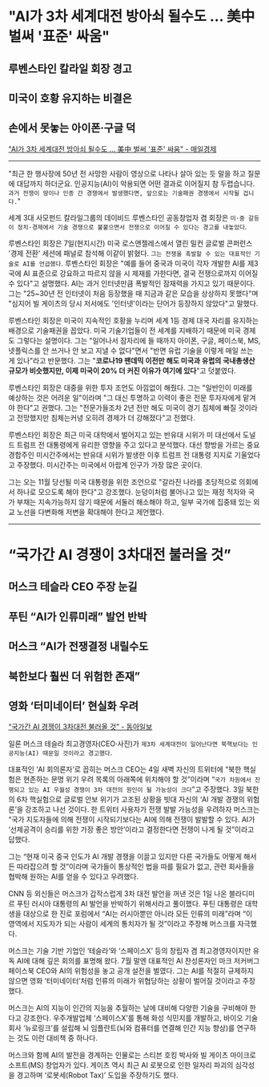 # "AI가 3차 세계대전 방아쇠 될수도 … 美中 벌써 '표준' 싸움"
## 루벤스타인 칼라일 회장 경고
## 미국이 호황 유지하는 비결은
## 손에서 못놓는 아이폰·구글 덕
["AI가 3차 세계대전 방아쇠 될수도 … 美中 벌써 '표준' 싸움" - 매일경제](https://n.news.naver.com/article/newspaper/009/0005300473?date=20240509)

---

"최근 한 행사장에 50년 전 사망한 사람이 영상으로 나타나 살아 있는 듯 말을 하고 질문에 대답까지 하더군요. 인공지능(AI)이 악용되면 어떤 결과로 이어질지 참 두렵습니다. `과거 전쟁이 땅이나 인종 간 경쟁에서 발생했다면, 앞으로는 기술패권 경쟁에서 시작될 겁니다.`"

세계 3대 사모펀드 칼라일그룹의 데이비드 루벤스타인 공동창업자 겸 회장은 `미·중 갈등이 정치·경제에서 기술 경쟁으로 불붙으면서 전쟁으로 이어질 수 있다는 경고를 내놓았다`.

루벤스타인 회장은 7일(현지시간) 미국 로스앤젤레스에서 열린 밀컨 글로벌 콘퍼런스 '경제 전환' 세션에 패널로 참석해 이같이 밝혔다. `그는 전쟁을 촉발할 수 있는 대표적인 기술로 AI를 언급했다`. 루벤스타인 회장은 "예를 들어 중국과 미국이 각자 개발한 AI를 제3국에 AI 표준으로 강요하고 따르지 않을 시 제재를 가한다면, 결국 전쟁으로까지 이어질 수 있다"고 설명했다. AI는 과거 인터넷만큼 폭발적인 잠재력을 가지고 있기 때문이다. 그는 "25~30년 전 인터넷이 처음 등장했을 때 지금과 같은 모습을 상상하지 못했다"며 "심지어 빌 게이츠의 당시 저서에도 '인터넷'이라는 단어가 등장하지 않았다"고 말했다.

루벤스타인 회장은 미국이 지속적인 호황을 누리며 세계 1등 경제 대국 자리를 유지하는 배경으로 기술패권을 꼽았다. 미국 기술기업들이 전 세계를 지배하기 때문에 미국 경제도 그렇다는 설명이다. 그는 "일어나서 잠자리에 들 때까지 아이폰, 구글, 페이스북, MS, 넷플릭스를 안 쓰거나 안 보고 지낼 수 없다"면서 "반면 유럽 기술을 이렇게 매일 쓰는 게 있나"라고 반문했다. 그는 "**코로나19 팬데믹 이전만 해도 미국과 유럽의 국내총생산 규모가 비슷했지만, 이제 미국이 20% 더 커진 이유가 여기에 있다**"고 덧붙였다.

루벤스타인 회장은 대중을 위한 투자 조언도 아낌없이 해줬다. 그는 "일반인이 미래를 예상하는 것은 어려운 일"이라며 "그 대신 투명하고 이력이 좋은 전문 투자자에게 맡겨야 한다"고 권했다. 그는 "전문가들조차 2년 전만 해도 미국이 경기 침체에 빠질 것이라고 전망했지만 침체는커녕 오히려 경제가 더 강해졌다"고 전했다.

루벤스타인 회장은 최근 미국 대학에서 벌어지고 있는 반유대 시위가 미 대선에서 도널드 트럼프 전 대통령에게 유리한 영향을 주고 있다고 분석했다. 대선 향방을 가르는 중요 경합주인 미시간주에서는 반유대 시위가 발생한 이후 트럼프 전 대통령 지지로 기울었다고 주장했다. 미시간주는 미국에서 아랍계 인구가 가장 많은 곳이다.

그는 오는 11월 당선될 미국 대통령을 위한 조언으로 "갈라진 나라를 초당적으로 의회에서 하나로 모으도록 해야 한다"고 강조했다. 눈덩이처럼 불어나고 있는 재정 적자와 국가 부채는 지속가능하지 않기 때문에 서둘러 해소해야 하고, 일부 국가에 집중돼 있는 외교 노선을 다변화해 저변을 확대해야 한다고 제언했다.

---

# “국가간 AI 경쟁이 3차대전 불러올 것”
## 머스크 테슬라 CEO 주장 눈길
## 푸틴 “AI가 인류미래” 발언 반박
## 머스크 “AI가 전쟁결정 내릴수도
## 북한보다 훨씬 더 위험한 존재”
## 영화 ‘터미네이터’ 현실화 우려
[“국가간 AI 경쟁이 3차대전 불러올 것” - 동아일보](https://www.donga.com/news/Economy/article/all/20170905/86186044/1#csidx5fd0833f2a9fb59aa385acc7ff659f4%C2%A0)

일론 머스크 테슬라 최고경영자(CEO·사진)가 `제3차 세계대전이 일어난다면 북핵보다는 인공지능(AI) 때문일 것이라고 경고했다`.

대표적인 ‘AI 회의론자’로 꼽히는 머스크 CEO는 4일 새벽 자신의 트위터에 “북한 핵실험은 현존하는 문명 위기 우려 목록의 아래쪽에 위치해야 할 것”이라며 “`국가 차원에서 진행되고 있는 AI 우월성 경쟁이 3차 대전의 원인이 될 가능성이 크다`”고 주장했다. 3일 북한의 6차 핵실험으로 글로벌 안보 위기가 고조된 상황을 빗대 자신의 ‘AI 개발 경쟁의 위험론’을 강조하고 나선 것이다. 한 트위터 사용자가 전쟁 발발 가능성을 우려하자 머스크는 “국가 지도자들에 의해 전쟁이 시작되기보다는 AI에 의해 전쟁이 발발할 수 있다. AI가 ‘선제공격이 승리를 위한 가장 좋은 방안’이라고 결정한다면 전쟁이 나게 될 것”이라고 답했다.

그는 “현재 미국 중국 인도가 AI 개발 경쟁을 이끌고 있지만 다른 국가들도 어떻게 해서든 따라잡으려 할 것”이라며 국가들이 통상적인 법을 따를 필요가 없고, 관련 회사들을 협박해 원하는 AI를 얻을 수 있다고 우려했다.

CNN 등 외신들은 머스크가 갑작스럽게 3차 대전 발언을 꺼낸 것은 1일 나온 블라디미르 푸틴 러시아 대통령의 AI 발언을 반박하기 위해서라고 풀이했다. 푸틴 대통령은 대학생을 대상으로 한 진로 포럼에서 “AI는 러시아뿐만 아니라 모든 인류의 미래”라며 “이 영역에서 지도자가 되는 사람이 세계의 통치자가 될 것”이라고 주장해 머스크를 자극했다.

머스크는 기술 기반 기업인 ‘테슬라’와 ‘스페이스X’ 등의 창립자 겸 최고경영자이지만 유독 AI에 대해 깊은 회의를 표명해 왔다. 7월 말엔 대표적인 AI 찬성론자인 마크 저커버그 페이스북 CEO와 AI의 위험성을 놓고 공개 설전을 벌였다. 그는 AI를 적절히 규제하지 않으면 영화 ‘터미네이터’처럼 인류의 미래가 위협당하는 상황이 벌어질 것이라고 주장했다.

머스크는 AI의 지능이 인간의 지능을 추월하는 날에 대비해 다양한 기술을 구비해야 한다고 강조한다. 우주개발업체 ‘스페이스X’를 통해 화성 식민지를 개발하고, 바이오 기술회사 ‘뉴로링크’를 설립해 뇌 임플란트(뇌와 컴퓨터를 연결해 인간 지능 향상)를 연구하는 것도 이런 대비책 중 하나다.

머스크와 함께 AI의 발전을 경계하는 인물로는 스티븐 호킹 박사와 빌 게이츠 마이크로소프트(MS) 창업자가 있다. 게이츠 역시 최근 AI 로봇으로 인한 일자리 파괴의 심각성을 경고하며 ‘로봇세(Robot Tax)’ 도입을 주장하기도 했다.